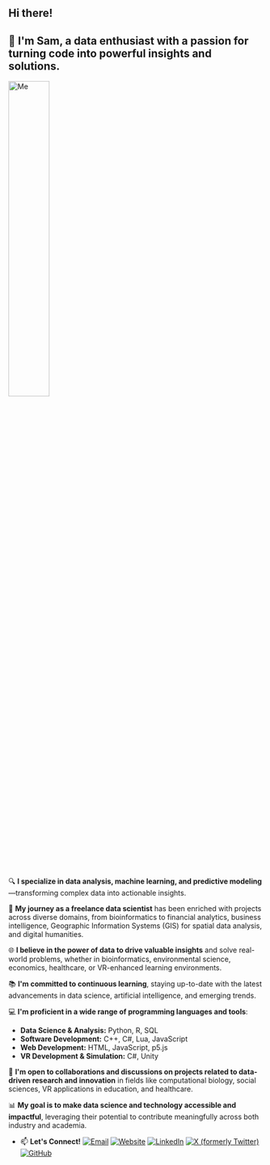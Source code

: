 ## Hi there! 


<!--
<img src="https://github.com/user-attachments/assets/f9aab6dd-e5c4-4958-80fd-87b6f97c4530" alt="Wave GIF" width="4%" height="4%"/>
**Samaneh-shn/Samaneh-shn** is a ✨ _special_ ✨ repository because its `README.md` (this file) appears on your GitHub profile.

Here are some ideas to get you started:

- 🔭 I’m currently working on ...
- 🌱 I’m currently learning ...
- 👯 I’m looking to collaborate on ...
- 🤔 I’m looking for help with ...
- 💬 Ask me about ...
- 📫 How to reach me: ...
- 😄 Pronouns: ...
- ⚡ Fun fact: ...
-->

## 💫 I'm Sam, a data enthusiast with a passion for turning code into powerful insights and solutions. 

<img src="https://github.com/user-attachments/assets/6bd8dde1-4a98-48ed-b615-fe21b341804c" alt="Me" width="40%" height="40%"/>



🔍 **I specialize in data analysis, machine learning, and predictive modeling**—transforming complex data into actionable insights.

💼 **My journey as a freelance data scientist** has been enriched with projects across diverse domains, from bioinformatics to financial analytics, business intelligence, Geographic Information Systems (GIS) for spatial data analysis, and digital humanities.

🌐 **I believe in the power of data to drive valuable insights** and solve real-world problems, whether in bioinformatics, environmental science, economics, healthcare, or VR-enhanced learning environments.

📚 **I'm committed to continuous learning**, staying up-to-date with the latest advancements in data science, artificial intelligence, and emerging trends.

💻 **I'm proficient in a wide range of programming languages and tools**:

- **Data Science & Analysis:** Python, R, SQL
- **Software Development:** C++, C#, Lua, JavaScript
- **Web Development:** HTML, JavaScript, p5.js
- **VR Development & Simulation:** C#, Unity

🤝 **I'm open to collaborations and discussions on projects related to data-driven research and innovation** in fields like computational biology, social sciences, VR applications in education, and healthcare.

📊 **My goal is to make data science and technology accessible and impactful**, leveraging their potential to contribute meaningfully across both industry and academia.

- 📫 **Let's Connect!**
  [![Email](https://img.shields.io/badge/Email-blue?style=flat&logo=gmail)](mailto:shirinnezhad.samaneh@gmail.com)
  [![Website](https://img.shields.io/badge/Website-blue?style=flat&logo=google-chrome)](https://samanehshirinnezhad.wordpress.com)
  [![LinkedIn](https://img.shields.io/badge/LinkedIn-blue?style=flat&logo=linkedin)](https://www.linkedin.com/in/samanehshirinnezhad/)
  [![X (formerly Twitter)](https://img.shields.io/badge/X-blue?style=flat&logo=x)](https://x.com/samaneh_shn)
  [![GitHub](https://img.shields.io/badge/GitHub-blue?style=flat&logo=github)](https://github.com/samaneh-shn/)

